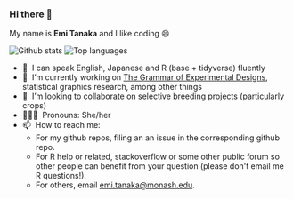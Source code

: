 ### Hi there 👋

My name is **Emi Tanaka** and I like coding 😄

![Github stats](https://github-readme-stats.vercel.app/api?username=emitanaka)
![Top languages](https://github-readme-stats.vercel.app/api/top-langs/?username=emitanaka&hide=html,jupyter%20notebook,JavaScript,SCSS,Less&layout=compact&langs_count=10)

* 💬 &nbsp;I can speak English, Japanese and R (base + tidyverse) fluently
* 🔭 &nbsp;I’m currently working on [The Grammar of Experimental Designs](https://emitanaka.org/edibble-book), statistical graphics research, among other things
* 🌱 &nbsp;I’m looking to collaborate on selective breeding projects (particularly crops)
* 👩🏻‍💻 &nbsp;Pronouns: She/her
* 📫 &nbsp;How to reach me: 
  * For my github repos, filing an an issue in the corresponding github repo.
  * For R help or related, stackoverflow or some other public forum so other people can benefit from your question (please don't email me R questions!).
  * For others, email emi.tanaka@monash.edu.
